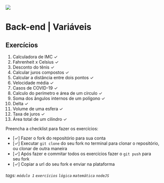 ![](https://i.imgur.com/xG74tOh.png)

# Back-end | Variáveis

## Exercícios

1.  Calculadora de IMC ✓
2.  Fahrenheit x Celsius ✓ 
3.  Desconto do tênis ✓ 
4.  Calcular juros compostos ✓
5.  Calcular a distância entre dois pontos ✓
6.  Velocidade média ✓
7.  Casos de COVID-19 ✓
8.  Calculo do perímetro e área de um círculo ✓
9.  Soma dos ângulos internos de um polígono ✓
10. Delta ✓
11. Volume de uma esfera ✓
12. Taxa de juros ✓
13. Área total de um cilindro ✓

Preencha a checklist para fazer os exercícios:

-   [✓] Fazer o fork do repositório para sua conta
-   [✓] Executar `git clone` do seu fork no terminal para clonar o repositório, ou clonar de outra maneira
-   [✓] Após fazer e commitar todos os exercícios fazer o `git push` para seu fork
-   [✓] Copiar a url do seu fork e enviar na plataforma

###### tags: `módulo 1` `exercícios` `lógica` `matemática` `nodeJS`
